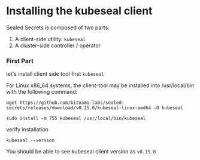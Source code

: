 # Installing the kubeseal client

Sealed Secrets is composed of two parts:

1. A client-side utility: `kubeseal`
2. A cluster-side controller / operator


### First Part 
let's install client side tool first `kubeseal`

For Linux x86_64 systems, the client-tool may be installed into /usr/local/bin with the following command:

```
wget https://github.com/bitnami-labs/sealed-secrets/releases/download/v0.15.0/kubeseal-linux-amd64 -O kubeseal

sudo install -m 755 kubeseal /usr/local/bin/kubeseal
```

verify installation

```
kubeseal --version 
```

You should be able to see kubeseal client version as `v0.15.0` 